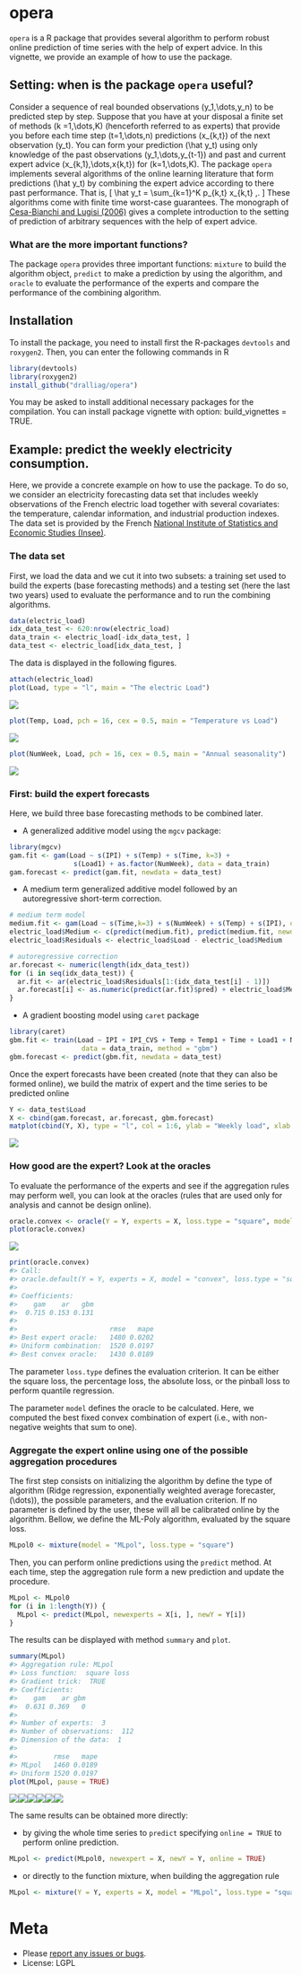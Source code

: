 opera
=====

`opera` is a R package that provides several algorithm to perform robust online prediction of time series with the help of expert advice. In this vignette, we provide an example of how to use the package.

Setting: when is the package `opera` useful?
--------------------------------------------

Consider a sequence of real bounded observations \(y_1,\dots,y_n\) to be predicted step by step. Suppose that you have at your disposal a finite set of methods \(k =1,\dots,K\) (henceforth referred to as experts) that provide you before each time step \(t=1,\dots,n\) predictions \(x_{k,t}\) of the next observation \(y_t\). You can form your prediction \(\hat y_t\) using only knowledge of the past observations \(y_1,\dots,y_{t-1}\) and past and current expert advice \(x_{k,1},\dots,x{k,t}\) for \(k=1,\dots,K\). The package `opera` implements several algorithms of the online learning literature that form predictions \(\hat y_t\) by combining the expert advice according to there past performance. That is, \[
    \hat y_t = \sum_{k=1}^K p_{k,t} x_{k,t} \,.
\] These algorithms come with finite time worst-case guarantees. The monograph of [Cesa-Bianchi and Lugisi (2006)](http://www.ii.uni.wroc.pl/~lukstafi/pmwiki/uploads/AGT/Prediction_Learning_and_Games.pdf) gives a complete introduction to the setting of prediction of arbitrary sequences with the help of expert advice.

### What are the more important functions?

The package `opera` provides three important functions: `mixture` to build the algorithm object, `predict` to make a prediction by using the algorithm, and `oracle` to evaluate the performance of the experts and compare the performance of the combining algorithm.

Installation
------------

To install the package, you need to install first the R-packages `devtools` and `roxygen2`. Then, you can enter the following commands in R

``` r
library(devtools)
library(roxygen2)
install_github("dralliag/opera")
```

You may be asked to install additional necessary packages for the compilation. You can install package vignette with option: build\_vignettes = TRUE.

Example: predict the weekly electricity consumption.
----------------------------------------------------

Here, we provide a concrete example on how to use the package. To do so, we consider an electricity forecasting data set that includes weekly observations of the French electric load together with several covariates: the temperature, calendar information, and industrial production indexes. The data set is provided by the French [National Institute of Statistics and Economic Studies (Insee)](http://www.bdm.insee.fr).

### The data set

First, we load the data and we cut it into two subsets: a training set used to build the experts (base forecasting methods) and a testing set (here the last two years) used to evaluate the performance and to run the combining algorithms.

``` r
data(electric_load)
idx_data_test <- 620:nrow(electric_load)
data_train <- electric_load[-idx_data_test, ] 
data_test <- electric_load[idx_data_test, ]  
```

The data is displayed in the following figures.

``` r
attach(electric_load)
plot(Load, type = "l", main = "The electric Load")
```

![](inst/img/unnamed-chunk-5-1.png)<!-- -->

``` r
plot(Temp, Load, pch = 16, cex = 0.5, main = "Temperature vs Load")
```

![](inst/img/unnamed-chunk-5-2.png)<!-- -->

``` r
plot(NumWeek, Load, pch = 16, cex = 0.5, main = "Annual seasonality")
```

![](inst/img/unnamed-chunk-5-3.png)<!-- -->

### First: build the expert forecasts

Here, we build three base forecasting methods to be combined later.

-   A generalized additive model using the `mgcv` package:

``` r
library(mgcv)
gam.fit <- gam(Load ~ s(IPI) + s(Temp) + s(Time, k=3) + 
                s(Load1) + as.factor(NumWeek), data = data_train)
gam.forecast <- predict(gam.fit, newdata = data_test)
```

-   A medium term generalized additive model followed by an autoregressive short-term correction.

``` r
# medium term model
medium.fit <- gam(Load ~ s(Time,k=3) + s(NumWeek) + s(Temp) + s(IPI), data = data_train)
electric_load$Medium <- c(predict(medium.fit), predict(medium.fit, newdata = data_test))
electric_load$Residuals <- electric_load$Load - electric_load$Medium

# autoregressive correction
ar.forecast <- numeric(length(idx_data_test))
for (i in seq(idx_data_test)) {
  ar.fit <- ar(electric_load$Residuals[1:(idx_data_test[i] - 1)])
  ar.forecast[i] <- as.numeric(predict(ar.fit)$pred) + electric_load$Medium[idx_data_test[i]]
}
```

-   A gradient boosting model using `caret` package

``` r
library(caret)
gbm.fit <- train(Load ~ IPI + IPI_CVS + Temp + Temp1 + Time + Load1 + NumWeek, 
                  data = data_train, method = "gbm")
gbm.forecast <- predict(gbm.fit, newdata = data_test)
```

Once the expert forecasts have been created (note that they can also be formed online), we build the matrix of expert and the time series to be predicted online

``` r
Y <- data_test$Load
X <- cbind(gam.forecast, ar.forecast, gbm.forecast)
matplot(cbind(Y, X), type = "l", col = 1:6, ylab = "Weekly load", xlab = "Week", main = "Expert forecasts and observations")
```

![](inst/img/unnamed-chunk-8-1.png)<!-- -->

### How good are the expert? Look at the oracles

To evaluate the performance of the experts and see if the aggregation rules may perform well, you can look at the oracles (rules that are used only for analysis and cannot be design online).

``` r
oracle.convex <- oracle(Y = Y, experts = X, loss.type = "square", model = "convex")
plot(oracle.convex)
```

![](inst/img/unnamed-chunk-10-1.png)<!-- -->

``` r
print(oracle.convex)
#> Call:
#> oracle.default(Y = Y, experts = X, model = "convex", loss.type = "square")
#> 
#> Coefficients:
#>    gam    ar   gbm
#>  0.715 0.153 0.131
#> 
#>                       rmse   mape
#> Best expert oracle:   1480 0.0202
#> Uniform combination:  1520 0.0197
#> Best convex oracle:   1430 0.0189
```

The parameter `loss.type` defines the evaluation criterion. It can be either the square loss, the percentage loss, the absolute loss, or the pinball loss to perform quantile regression.

The parameter `model` defines the oracle to be calculated. Here, we computed the best fixed convex combination of expert (i.e., with non-negative weights that sum to one).

### Aggregate the expert online using one of the possible aggregation procedures

The first step consists on initializing the algorithm by define the type of algorithm (Ridge regression, exponentially weighted average forecaster,\(\dots\)), the possible parameters, and the evaluation criterion. If no parameter is defined by the user, these will all be calibrated online by the algorithm. Bellow, we define the ML-Poly algorithm, evaluated by the square loss.

``` r
MLpol0 <- mixture(model = "MLpol", loss.type = "square")
```

Then, you can perform online predictions using the `predict` method. At each time, step the aggregation rule form a new prediction and update the procedure.

``` r
MLpol <- MLpol0
for (i in 1:length(Y)) {
  MLpol <- predict(MLpol, newexperts = X[i, ], newY = Y[i])
}
```

The results can be displayed with method `summary` and `plot`.

``` r
summary(MLpol)
#> Aggregation rule: MLpol 
#> Loss function:  square loss 
#> Gradient trick:  TRUE 
#> Coefficients: 
#>    gam    ar gbm
#>  0.631 0.369   0
#> 
#> Number of experts:  3
#> Number of observations:  112
#> Dimension of the data:  1 
#> 
#>         rmse   mape
#> MLpol   1460 0.0189
#> Uniform 1520 0.0197
plot(MLpol, pause = TRUE)
```

![](inst/img/unnamed-chunk-13-1.png)<!-- -->![](inst/img/unnamed-chunk-13-2.png)<!-- -->![](inst/img/unnamed-chunk-13-3.png)<!-- -->![](inst/img/unnamed-chunk-13-4.png)<!-- -->![](inst/img/unnamed-chunk-13-5.png)<!-- -->![](inst/img/unnamed-chunk-13-6.png)<!-- -->

The same results can be obtained more directly:

-   by giving the whole time series to `predict` specifying `online = TRUE` to perform online prediction.

``` r
MLpol <- predict(MLpol0, newexpert = X, newY = Y, online = TRUE)
```

-   or directly to the function mixture, when building the aggregation rule

``` r
MLpol <- mixture(Y = Y, experts = X, model = "MLpol", loss.type = "square")
```

Meta
====

-   Please [report any issues or bugs](https://github.com/dralliag/opera).
-   License: LGPL

